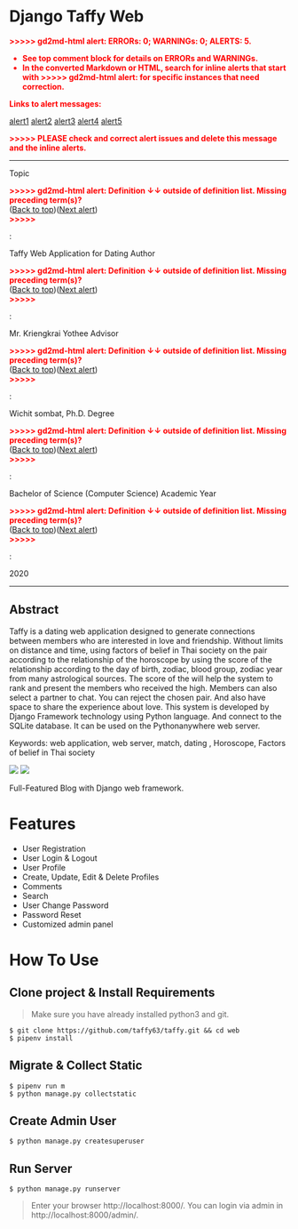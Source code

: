 # Django Taffy Web

<!-- Output copied to clipboard! -->


<p style="color: red; font-weight: bold">>>>>>  gd2md-html alert:  ERRORs: 0; WARNINGs: 0; ALERTS: 5.</p>
<ul style="color: red; font-weight: bold"><li>See top comment block for details on ERRORs and WARNINGs. <li>In the converted Markdown or HTML, search for inline alerts that start with >>>>>  gd2md-html alert:  for specific instances that need correction.</ul>

<p style="color: red; font-weight: bold">Links to alert messages:</p><a href="#gdcalert1">alert1</a>
<a href="#gdcalert2">alert2</a>
<a href="#gdcalert3">alert3</a>
<a href="#gdcalert4">alert4</a>
<a href="#gdcalert5">alert5</a>

<p style="color: red; font-weight: bold">>>>>> PLEASE check and correct alert issues and delete this message and the inline alerts.<hr></p>


   <td>Topic 

   </td>
   <td>

<p id="gdcalert1" ><span style="color: red; font-weight: bold">>>>>>  gd2md-html alert: Definition &darr;&darr; outside of definition list. Missing preceding term(s)? </span><br>(<a href="#">Back to top</a>)(<a href="#gdcalert2">Next alert</a>)<br><span style="color: red; font-weight: bold">>>>>> </span></p>

: 

   </td>
   <td>Taffy Web Application for Dating

   </td>
  <tr>
   <td>Author 

   </td>
   <td>

<p id="gdcalert2" ><span style="color: red; font-weight: bold">>>>>>  gd2md-html alert: Definition &darr;&darr; outside of definition list. Missing preceding term(s)? </span><br>(<a href="#">Back to top</a>)(<a href="#gdcalert3">Next alert</a>)<br><span style="color: red; font-weight: bold">>>>>> </span></p>

: 

   </td>
   <td>Mr. Kriengkrai Yothee 

   </td>
  </tr>
  <tr>
   <td>Advisor 

   </td>
   <td>

<p id="gdcalert3" ><span style="color: red; font-weight: bold">>>>>>  gd2md-html alert: Definition &darr;&darr; outside of definition list. Missing preceding term(s)? </span><br>(<a href="#">Back to top</a>)(<a href="#gdcalert4">Next alert</a>)<br><span style="color: red; font-weight: bold">>>>>> </span></p>

: 

   </td>
   <td>Wichit sombat, Ph.D.

   </td>
  </tr>
  <tr>
   <td>Degree 

   </td>
   <td>

<p id="gdcalert4" ><span style="color: red; font-weight: bold">>>>>>  gd2md-html alert: Definition &darr;&darr; outside of definition list. Missing preceding term(s)? </span><br>(<a href="#">Back to top</a>)(<a href="#gdcalert5">Next alert</a>)<br><span style="color: red; font-weight: bold">>>>>> </span></p>

: 

   </td>
   <td>Bachelor of Science (Computer Science)

   </td>
  </tr>
  <tr>
   <td>Academic Year

   </td>
   <td>

<p id="gdcalert5" ><span style="color: red; font-weight: bold">>>>>>  gd2md-html alert: Definition &darr;&darr; outside of definition list. Missing preceding term(s)? </span><br>(<a href="#">Back to top</a>)(<a href="#gdcalert6">Next alert</a>)<br><span style="color: red; font-weight: bold">>>>>> </span></p>

: 

   </td>
   <td>2020

   </td>
  </tr>


---



## Abstract

Taffy is a dating web application designed to generate connections between members who are interested in love and friendship. Without limits on distance and time, using factors of belief in Thai society on the pair according to the relationship of the horoscope by using the score of the relationship according to the day of birth, zodiac, blood group, zodiac year from many astrological sources. The score of the will help the system to rank and present the members who received the high. Members can also select a partner to chat. You can reject the chosen pair. And also have space to share the experience about love. This system is developed by Django Framework technology using Python language. And connect to the SQLite database. It can be used on the Pythonanywhere web server.

Keywords: web application, web server, match, dating , Horoscope, Factors of belief in Thai society

[![](https://img.shields.io/pypi/pyversions/Django.svg)](https://python.org/downloads/)
[![](https://img.shields.io/badge/django-2.0%20%7C%202.1%20%7C%202.2-success.svg)](https://djangoproject.com/)


Full-Featured Blog with Django web framework. 


Features 
=
- User Registration
- User Login & Logout
- User Profile
- Create, Update, Edit & Delete Profiles
- Comments
- Search
- User Change Password
- Password Reset
- Customized admin panel

How To Use
=
## Clone project & Install Requirements
> Make sure you have already installed python3 and git.
```
$ git clone https://github.com/taffy63/taffy.git && cd web
$ pipenv install 
```
## Migrate & Collect Static
```
$ pipenv run m
$ python manage.py collectstatic
```
## Create Admin User
```
$ python manage.py createsuperuser
```
## Run Server
```
$ python manage.py runserver
```
> Enter your browser http://localhost:8000/. You can login via admin in http://localhost:8000/admin/.





